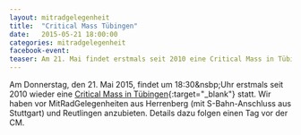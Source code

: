 ```yaml
---
layout: mitradgelegenheit
title:  "Critical Mass Tübingen"
date:   2015-05-21 18:00:00
categories: mitradgelegenheit
facebook-event: 
teaser: Am 21. Mai findet erstmals seit 2010 eine Critical Mass in Tübingen statt.  Wir sind dabei.
---
```


Am Donnerstag, den 21. Mai 2015, findet um 18:30&nsbp;Uhr erstmals seit 2010 wieder eine [Critical Mass in Tübingen][CM-Tuebingen]{:target="_blank"} statt.  Wir haben vor MitRadGelegenheiten aus Herrenberg (mit S-Bahn-Anschluss aus Stuttgart) und Reutlingen anzubieten.  Details dazu folgen einen Tag vor der CM.




[CM-Tuebingen]: https://cmtuebingen.wordpress.com/
